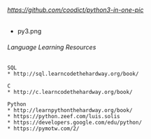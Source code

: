 ###### https://github.com/coodict/python3-in-one-pic
* py3.png

###### Language Learning Resources
```
SQL
* http://sql.learncodethehardway.org/book/

C
* http://c.learncodethehardway.org/book/

Python
* http://learnpythonthehardway.org/book/
* https://python.zeef.com/luis.solis
* https://developers.google.com/edu/python/
* https://pymotw.com/2/
```

